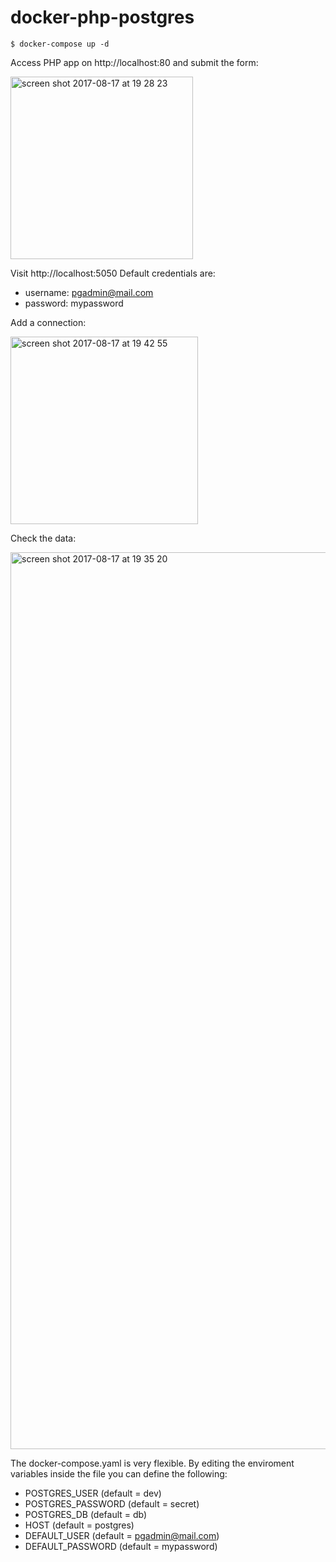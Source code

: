 # docker-php-postgres
```
$ docker-compose up -d
```
Access PHP app on http://localhost:80 and submit the form:

<img width="292"  alt="screen shot 2017-08-17 at 19 28 23" src="https://user-images.githubusercontent.com/14105387/29425231-ceab73aa-8382-11e7-9ec3-47b0b159d833.png">

Visit http://localhost:5050 
Default credentials are:
* username: pgadmin@mail.com
* password: mypassword

Add a connection:

<img width="300" alt="screen shot 2017-08-17 at 19 42 55" src="https://user-images.githubusercontent.com/14105387/29425677-6bbfbf06-8384-11e7-8734-7c27c6b70eec.png">

Check the data:

<img width="1435" alt="screen shot 2017-08-17 at 19 35 20" src="https://user-images.githubusercontent.com/14105387/29425357-432aa124-8383-11e7-9bcf-a4b10234be22.png">

The docker-compose.yaml is very flexible. By editing the enviroment variables inside the file you can define the following:
* POSTGRES_USER (default = dev)
* POSTGRES_PASSWORD (default = secret)
* POSTGRES_DB (default = db)
* HOST (default = postgres)
* DEFAULT_USER (default = pgadmin@mail.com)
* DEFAULT_PASSWORD (default = mypassword)
